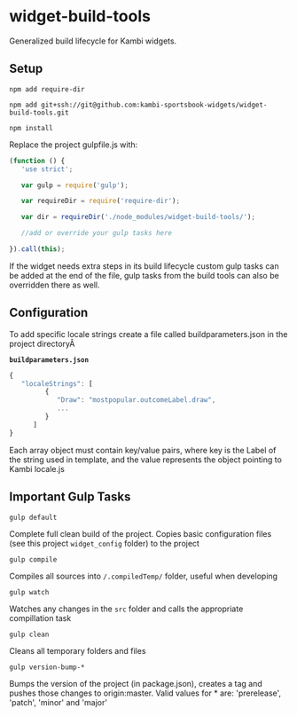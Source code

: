 # widget-build-tools

Generalized build lifecycle for Kambi widgets.

## Setup

```
npm add require-dir

npm add git+ssh://git@github.com:kambi-sportsbook-widgets/widget-build-tools.git

npm install
```

Replace the project gulpfile.js with:

```javascript
(function () {
   'use strict';

   var gulp = require('gulp');

   var requireDir = require('require-dir');

   var dir = requireDir('./node_modules/widget-build-tools/');

   //add or override your gulp tasks here

}).call(this);
```

If the widget needs extra steps in its build lifecycle custom gulp tasks can be added at the end of the file, gulp tasks from the build tools can also be overridden there as well.

## Configuration

To add specific locale strings create a file called buildparameters.json in the project directoryÂ

__`buildparameters.json`__
```javascript
{
   "localeStrings": [
         {
            "Draw": "mostpopular.outcomeLabel.draw",
            ...
         }
      ]
}
```

Each array object must contain key/value pairs, where key is the Label of the string used in template, and the value represents the object pointing to Kambi locale.js


## Important Gulp Tasks

  `gulp default`

  Complete full clean build of the project. Copies basic configuration files (see this project `widget_config` folder) to the project

  `gulp compile`

  Compiles all sources into `/.compiledTemp/` folder, useful when developing

  `gulp watch`

  Watches any changes in the `src` folder and calls the appropriate compillation task

  `gulp clean`

  Cleans all temporary folders and files

  `gulp version-bump-*`

  Bumps the version of the project (in package.json), creates a tag and pushes those changes to origin:master. Valid values for * are: 'prerelease', 'patch', 'minor' and 'major'
